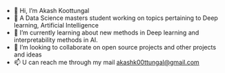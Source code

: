 - 👋 Hi, I’m Akash Koottungal
- 👀 A Data Science masters student working on topics pertaining to Deep learning, Artificial Intelligence
- 🌱 I’m currently learning about new methods in Deep learning and interpretability methods in AI.
- 💞️ I’m looking to collaborate on open source projects and other projects and ideas
- 📫 U can reach me through my mail akashk00ttungal@gmail.com


